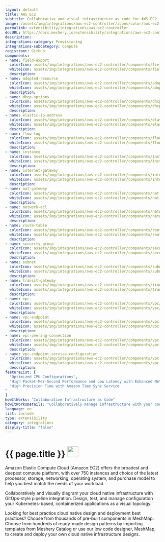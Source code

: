 ```yaml
---
layout: default
title: AWS EC2
subtitle: Collaborative and visual infrastructure as code for AWS EC2
image: /assets/img/integrations/aws-ec2-controller/icons/color/aws-ec2-controller-color.svg
permalink: extensibility/integrations/aws-ec2-controller
docURL: https://docs.meshery.io/extensibility/integrations/aws-ec2-controller
description: 
integrations-category: Provisioning
integrations-subcategory: Compute
registrant: GitHub
components: 
- name: field-export
  colorIcon: assets/img/integrations/aws-ec2-controller/components/field-export/icons/color/field-export-color.svg
  whiteIcon: assets/img/integrations/aws-ec2-controller/components/field-export/icons/white/field-export-white.svg
  description: 
- name: adopted-resource
  colorIcon: assets/img/integrations/aws-ec2-controller/components/adopted-resource/icons/color/adopted-resource-color.svg
  whiteIcon: assets/img/integrations/aws-ec2-controller/components/adopted-resource/icons/white/adopted-resource-white.svg
  description: 
- name: dhcp-options
  colorIcon: assets/img/integrations/aws-ec2-controller/components/dhcp-options/icons/color/dhcp-options-color.svg
  whiteIcon: assets/img/integrations/aws-ec2-controller/components/dhcp-options/icons/white/dhcp-options-white.svg
  description: 
- name: elastic-ip-address
  colorIcon: assets/img/integrations/aws-ec2-controller/components/elastic-ip-address/icons/color/elastic-ip-address-color.svg
  whiteIcon: assets/img/integrations/aws-ec2-controller/components/elastic-ip-address/icons/white/elastic-ip-address-white.svg
  description: 
- name: flow-log
  colorIcon: assets/img/integrations/aws-ec2-controller/components/flow-log/icons/color/flow-log-color.svg
  whiteIcon: assets/img/integrations/aws-ec2-controller/components/flow-log/icons/white/flow-log-white.svg
  description: 
- name: instance
  colorIcon: assets/img/integrations/aws-ec2-controller/components/instance/icons/color/instance-color.svg
  whiteIcon: assets/img/integrations/aws-ec2-controller/components/instance/icons/white/instance-white.svg
  description: 
- name: internet-gateway
  colorIcon: assets/img/integrations/aws-ec2-controller/components/internet-gateway/icons/color/internet-gateway-color.svg
  whiteIcon: assets/img/integrations/aws-ec2-controller/components/internet-gateway/icons/white/internet-gateway-white.svg
  description: 
- name: nat-gateway
  colorIcon: assets/img/integrations/aws-ec2-controller/components/nat-gateway/icons/color/nat-gateway-color.svg
  whiteIcon: assets/img/integrations/aws-ec2-controller/components/nat-gateway/icons/white/nat-gateway-white.svg
  description: 
- name: network-acl
  colorIcon: assets/img/integrations/aws-ec2-controller/components/network-acl/icons/color/network-acl-color.svg
  whiteIcon: assets/img/integrations/aws-ec2-controller/components/network-acl/icons/white/network-acl-white.svg
  description: 
- name: route-table
  colorIcon: assets/img/integrations/aws-ec2-controller/components/route-table/icons/color/route-table-color.svg
  whiteIcon: assets/img/integrations/aws-ec2-controller/components/route-table/icons/white/route-table-white.svg
  description: 
- name: security-group
  colorIcon: assets/img/integrations/aws-ec2-controller/components/security-group/icons/color/security-group-color.svg
  whiteIcon: assets/img/integrations/aws-ec2-controller/components/security-group/icons/white/security-group-white.svg
  description: 
- name: subnet
  colorIcon: assets/img/integrations/aws-ec2-controller/components/subnet/icons/color/subnet-color.svg
  whiteIcon: assets/img/integrations/aws-ec2-controller/components/subnet/icons/white/subnet-white.svg
  description: 
- name: transit-gateway
  colorIcon: assets/img/integrations/aws-ec2-controller/components/transit-gateway/icons/color/transit-gateway-color.svg
  whiteIcon: assets/img/integrations/aws-ec2-controller/components/transit-gateway/icons/white/transit-gateway-white.svg
  description: 
- name: vpc
  colorIcon: assets/img/integrations/aws-ec2-controller/components/vpc/icons/color/vpc-color.svg
  whiteIcon: assets/img/integrations/aws-ec2-controller/components/vpc/icons/white/vpc-white.svg
  description: 
- name: vpc-endpoint
  colorIcon: assets/img/integrations/aws-ec2-controller/components/vpc-endpoint/icons/color/vpc-endpoint-color.svg
  whiteIcon: assets/img/integrations/aws-ec2-controller/components/vpc-endpoint/icons/white/vpc-endpoint-white.svg
  description: 
- name: vpc-peering-connection
  colorIcon: assets/img/integrations/aws-ec2-controller/components/vpc-peering-connection/icons/color/vpc-peering-connection-color.svg
  whiteIcon: assets/img/integrations/aws-ec2-controller/components/vpc-peering-connection/icons/white/vpc-peering-connection-white.svg
  description: 
- name: vpc-endpoint-service-configuration
  colorIcon: assets/img/integrations/aws-ec2-controller/components/vpc-endpoint-service-configuration/icons/color/vpc-endpoint-service-configuration-color.svg
  whiteIcon: assets/img/integrations/aws-ec2-controller/components/vpc-endpoint-service-configuration/icons/white/vpc-endpoint-service-configuration-white.svg
  description: 
featureList: [
  "Optimized CPU Configurations",
  "High Packet-Per-Second Performance and Low Latency with Enhanced Networking",
  "High Precision Time with Amazon Time Sync Service
"
]
howItWorks: "Collaborative Infrastructure as Code"
howItWorksDetails: "Collaboratively manage infrastructure with your coworkers synchronously sharing the same designs."
language: en
list: include
type: extensibility
category: integrations
display-title: "false"
---
```

<h1>{{ page.title }} <img src="{{ page.image }}" style="width: 35px; height: 35px;" /></h1>

<p>
Amazon Elastic Compute Cloud (Amazon EC2) offers the broadest and deepest compute platform, with over 750 instances and choice of the latest processor, storage, networking, operating system, and purchase model to help you best match the needs of your workload. 
</p>
<p>
    Collaboratively and visually diagram your cloud native infrastructure with GitOps-style pipeline integration. Design, test, and manage configuration your Kubernetes-based, containerized applications as a visual topology.
</p>
<p>
    Looking for best practice cloud native design and deployment best practices? Choose from thousands of pre-built components in MeshMap. Choose from hundreds of ready-made design patterns by importing templates from Meshery Catalog or use our low code designer, MeshMap, to create and deploy your own cloud native infrastructure designs.
</p>
